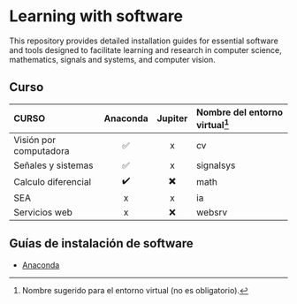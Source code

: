 # Learning with software
This repository provides detailed installation guides for essential software and tools designed to facilitate learning and research in computer science, mathematics, signals and systems, and computer vision. 

## Curso



| CURSO                     | Anaconda           | Jupiter   | Nombre del entorno virtual[^1]  |
| :------------------------ | :----------------: | :-------: | :------------------------------ |
| Visión por computadora    | :white_check_mark: |    x      | cv                             |
| Señales y sistemas        | :white_check_mark: |    x      | signalsys                      |
| Calculo diferencial       | :heavy_check_mark: |    :heavy_multiplication_x:      | math                           |
| SEA                       |    x       |    x      | ia                             |
| Servicios web             |    x       |     :x:      | websrv                         |

[^1]: Nombre sugerido para el entorno virtual (no es obligatorio).

## Guías de instalación de software

- [Anaconda](guides/conda/conda-install.md)
